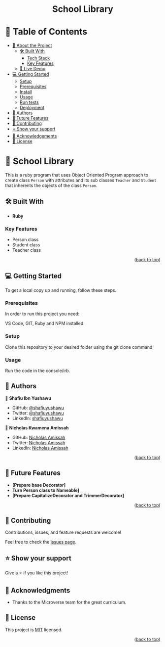 <a name="readme-top"></a>


<div align="center">

  <h1><b>School Library</b></h1>

</div>

# 📗 Table of Contents

- [📖 About the Project](#about-project)
  - [🛠 Built With](#built-with)
    - [Tech Stack](#tech-stack)
    - [Key Features](#key-features)
  - [🚀 Live Demo](#live-demo)
- [💻 Getting Started](#getting-started)
  - [Setup](#setup)
  - [Prerequisites](#prerequisites)
  - [Install](#install)
  - [Usage](#usage)
  - [Run tests](#run-tests)
  - [Deployment](#triangular_flag_on_post-deployment)
- [👥 Authors](#authors)
- [🔭 Future Features](#future-features)
- [🤝 Contributing](#contributing)
- [⭐️ Show your support](#support)
- [🙏 Acknowledgements](#acknowledgements)
- [📝 License](#license)


# 📖 School Library<a name="about-project"></a>

This is a ruby program that uses Object Oriented Program approach to create class `Person` with attributes and its sub classes `Teacher` and `Student` that inherents the objects of the class `Person`.

## 🛠 Built With <a name="built-with"></a>

- **Ruby**

### Key Features <a name="key-features"></a>
- Person class
- Student class
- Teacher class

<p align="right">(<a href="#readme-top">back to top</a>)</p>

## 💻 Getting Started <a name="getting-started"></a>

To get a local copy up and running, follow these steps.

### Prerequisites

In order to run this project you need:

VS Code, GIT, Ruby and NPM installed

### Setup

Clone this repository to your desired folder using the git clone command

### Usage

Run the code in the console/irb.

## 👥 Authors <a name="authors"></a>

👤 **Shafiu Ibn Yushawu**

- GitHub: [@shafiuyushawu](https://github.com/shafiuyushawu)
- Twitter: [@shafiuyushawu](https://twitter.com/shafiuyushawu)
- LinkedIn: [shafiuyushawu](https://linkedin.com/in/shafiuyushawu)


👤 **Nicholas Kwamena Amissah** 


- GitHub: [Nicholas Amissah](https://github.com/atok624)
- Twitter: [Nicholas Amissah](https://twitter.com/MysticalAmissah)
- LinkedIn: [Nicholas Amissah](https://www.linkedin.com/in/nicholas-amissah-153b09154)

<p align="right">(<a href="#readme-top">back to top</a>)</p>

## 🔭 Future Features <a name="future-features"></a>

-  **[Prepare base Decorator]**
-  **Turn Person class to Nameable]**
-  **[Prepare CapitalizeDecorator and TrimmerDecorator]**


<p align="right">(<a href="#readme-top">back to top</a>)</p>

## 🤝 Contributing <a name="contributing"></a>

Contributions, issues, and feature requests are welcome!

Feel free to check the [issues page](https://github.com/shafiuyushawu/school-liabrary/issues).

## ⭐️ Show your support <a name="support"></a>

Give a ⭐ if you like this project!

## 🙏 Acknowledgments <a name="acknowledgements"></a>

* Thanks to the Microverse team for the great curriculum.

## 📝 License <a name="license"></a>

This project is [MIT](./License) licensed.

<p align="right">(<a href="#readme-top">back to top</a>)</p>

